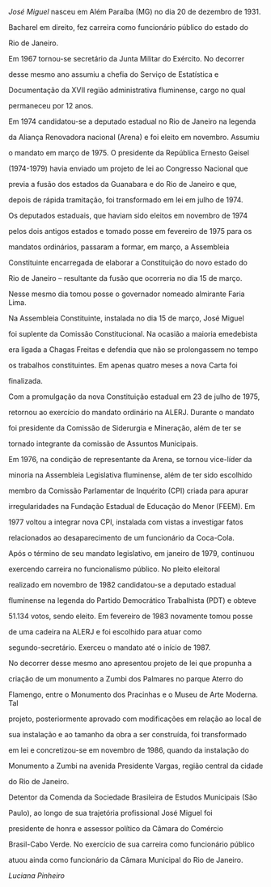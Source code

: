 

*José Miguel* nasceu em Além Paraíba (MG) no dia 20 de dezembro de 1931.



Bacharel em direito, fez carreira como funcionário público do estado do

Rio de Janeiro.



Em 1967 tornou-se secretário da Junta Militar do Exército. No decorrer

desse mesmo ano assumiu a chefia do Serviço de Estatística e

Documentação da XVII região administrativa fluminense, cargo no qual

permaneceu por 12 anos.



Em 1974 candidatou-se a deputado estadual no Rio de Janeiro na legenda

da Aliança Renovadora nacional (Arena) e foi eleito em novembro. Assumiu

o mandato em março de 1975. O presidente da República Ernesto Geisel

(1974-1979) havia enviado um projeto de lei ao Congresso Nacional que

previa a fusão dos estados da Guanabara e do Rio de Janeiro e que,

depois de rápida tramitação, foi transformado em lei em julho de 1974.

Os deputados estaduais, que haviam sido eleitos em novembro de 1974

pelos dois antigos estados e tomado posse em fevereiro de 1975 para os

mandatos ordinários, passaram a formar, em março, a Assembleia

Constituinte encarregada de elaborar a Constituição do novo estado do

Rio de Janeiro – resultante da fusão que ocorreria no dia 15 de março.

Nesse mesmo dia tomou posse o governador nomeado almirante Faria Lima.



Na Assembleia Constituinte, instalada no dia 15 de março, José Miguel

foi suplente da Comissão Constitucional. Na ocasião a maioria emedebista

era ligada a Chagas Freitas e defendia que não se prolongassem no tempo

os trabalhos constituintes. Em apenas quatro meses a nova Carta foi

finalizada.



Com a promulgação da nova Constituição estadual em 23 de julho de 1975,

retornou ao exercício do mandato ordinário na ALERJ. Durante o mandato

foi presidente da Comissão de Siderurgia e Mineração, além de ter se

tornado integrante da comissão de Assuntos Municipais.



Em 1976, na condição de representante da Arena, se tornou vice-líder da

minoria na Assembleia Legislativa fluminense, além de ter sido escolhido

membro da Comissão Parlamentar de Inquérito (CPI) criada para apurar

irregularidades na Fundação Estadual de Educação do Menor (FEEM). Em

1977 voltou a integrar nova CPI, instalada com vistas a investigar fatos

relacionados ao desaparecimento de um funcionário da Coca-Cola.



Após o término de seu mandato legislativo, em janeiro de 1979, continuou

exercendo carreira no funcionalismo público. No pleito eleitoral

realizado em novembro de 1982 candidatou-se a deputado estadual

fluminense na legenda do Partido Democrático Trabalhista (PDT) e obteve

51.134 votos, sendo eleito. Em fevereiro de 1983 novamente tomou posse

de uma cadeira na ALERJ e foi escolhido para atuar como

segundo-secretário. Exerceu o mandato até o início de 1987.



No decorrer desse mesmo ano apresentou projeto de lei que propunha a

criação de um monumento a Zumbi dos Palmares no parque Aterro do

Flamengo, entre o Monumento dos Pracinhas e o Museu de Arte Moderna. Tal

projeto, posteriormente aprovado com modificações em relação ao local de

sua instalação e ao tamanho da obra a ser construída, foi transformado

em lei e concretizou-se em novembro de 1986, quando da instalação do

Monumento a Zumbi na avenida Presidente Vargas, região central da cidade

do Rio de Janeiro.



Detentor da Comenda da Sociedade Brasileira de Estudos Municipais (São

Paulo), ao longo de sua trajetória profissional José Miguel foi

presidente de honra e assessor político da Câmara do Comércio

Brasil-Cabo Verde. No exercício de sua carreira como funcionário público

atuou ainda como funcionário da Câmara Municipal do Rio de Janeiro.



*Luciana Pinheiro*



